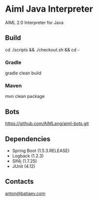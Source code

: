 # Aiml Java Interpreter
AIML 2.0 Interpreter for Java

## Build
cd ./scripts && ./checkout.sh && cd -
### Gradle
gradle clean build

### Maven
mvn clean package

## Bots
https://github.com/AIMLang/aiml-bots.git

## Dependencies
- Spring Boot (1.5.3.RELEASE)
- Logback (1.2.3)
- Slf4j (1.7.25)
- JUnit (4.12)

## Contacts
anton@batiaev.com